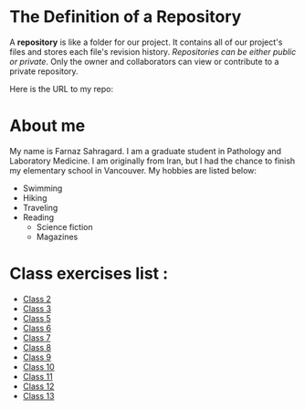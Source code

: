 # The Definition of a Repository

A __repository__ is like a folder for our project. It contains all of our project's files and stores each file's revision history. *Repositories can be either public or private*. Only the owner and collaborators can view or contribute to a private repository.

Here is the URL to my repo:

# About me
My name is Farnaz Sahragard. I am a graduate student in Pathology and Laboratory Medicine. I am originally from Iran, but I had the chance to finish my elementary school in Vancouver. My hobbies are listed below:

* Swimming
* Hiking
* Traveling
* Reading
  * Science fiction
  * Magazines
  
  

# Class exercises list :
- [Class 2](https://github.com/Farnaz1234/STAT545-participation/blob/master/class_participation/Week_1_%26_2/cm002-r_exploration.R)
- [Class 3](./class_participation/Week_1_&_2/Class_03)
- [Class 5](https://github.com/Farnaz1234/STAT545-participation/tree/master/class_participation/class_05)
- [Class 6](https://github.com/Farnaz1234/STAT545-participation/tree/master/class_participation/class_06)
- [Class 7](https://github.com/Farnaz1234/STAT545-participation/tree/master/class_participation/class_07)
- [Class 8](https://github.com/Farnaz1234/STAT545-participation/tree/master/class_participation/class_08)
- [Class 9](https://github.com/Farnaz1234/STAT545-participation/tree/master/class_participation/class_09)
- [Class 10](https://github.com/Farnaz1234/STAT545-participation/tree/master/class_participation/class_10)
- [Class 11](https://github.com/Farnaz1234/STAT545-participation/tree/master/class_participation/class_11)
- [Class 12](https://github.com/Farnaz1234/STAT545-participation/tree/master/class_participation/class_12)
- [Class 13](https://github.com/Farnaz1234/STAT545-participation/tree/master/class_participation/class_13)
